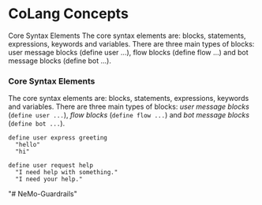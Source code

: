 # CoLang Concepts

Core Syntax Elements
The core syntax elements are: blocks, statements, expressions, keywords and variables. There are three main types of blocks: user message blocks (define user ...), flow blocks (define flow ...) and bot message blocks (define bot ...).

### Core Syntax Elements

The core syntax elements are: blocks, statements, expressions, keywords and variables. There are three main types of blocks: _user message blocks_ (`define user ...`), _flow blocks_ (`define flow ...`) and _bot message blocks_ (`define bot ...`).

```colang
define user express greeting
  "hello"
  "hi"

define user request help
  "I need help with something."
  "I need your help."
```
"# NeMo-Guardrails" 
